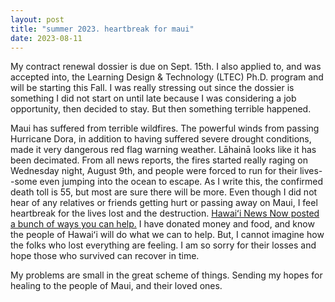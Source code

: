 ```yaml
---
layout: post
title: "summer 2023. heartbreak for maui"
date: 2023-08-11
---
```

My contract renewal dossier is due on Sept. 15th. I also applied to, and was accepted into, the Learning Design & Technology (LTEC) Ph.D. program and will be starting this Fall. I was really stressing out since the dossier is something I did not start on until late because I was considering a job opportunity, then decided to stay. But then something terrible happened.

Maui has suffered from terrible wildfires. The powerful winds from passing Hurricane Dora, in addition to having suffered severe drought conditions, made it very dangerous red flag warning weather. Lāhainā looks like it has been decimated. From all news reports, the fires started really raging on Wednesday night, August 9th, and people were forced to run for their lives--some even jumping into the ocean to escape. As I write this, the confirmed death toll is 55, but most are sure there will be more. Even though I did not hear of any relatives or friends getting hurt or passing away on Maui, I feel heartbreak for the lives lost and the destruction. <a href="https://www.hawaiinewsnow.com/2023/08/09/want-help-those-devastated-by-maui-wildfires-heres-how/">Hawaiʻi News Now posted a bunch of ways you can help.</a> I have donated money and food, and know the people of Hawaiʻi will do what we can to help. But, I cannot imagine how the folks who lost everything are feeling. I am so sorry for their losses and hope those who survived can recover in time. 

My problems are small in the great scheme of things. Sending my hopes for healing to the people of Maui, and their loved ones. 
